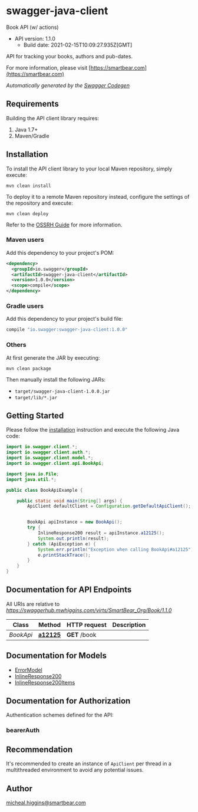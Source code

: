 # swagger-java-client

Book API (w/ actions)
- API version: 1.1.0
  - Build date: 2021-02-15T10:09:27.935Z[GMT]

API for tracking your books, authors and pub-dates.

  For more information, please visit [https://smartbear.com](https://smartbear.com)

*Automatically generated by the [Swagger Codegen](https://github.com/swagger-api/swagger-codegen)*


## Requirements

Building the API client library requires:
1. Java 1.7+
2. Maven/Gradle

## Installation

To install the API client library to your local Maven repository, simply execute:

```shell
mvn clean install
```

To deploy it to a remote Maven repository instead, configure the settings of the repository and execute:

```shell
mvn clean deploy
```

Refer to the [OSSRH Guide](http://central.sonatype.org/pages/ossrh-guide.html) for more information.

### Maven users

Add this dependency to your project's POM:

```xml
<dependency>
  <groupId>io.swagger</groupId>
  <artifactId>swagger-java-client</artifactId>
  <version>1.0.0</version>
  <scope>compile</scope>
</dependency>
```

### Gradle users

Add this dependency to your project's build file:

```groovy
compile "io.swagger:swagger-java-client:1.0.0"
```

### Others

At first generate the JAR by executing:

```shell
mvn clean package
```

Then manually install the following JARs:

* `target/swagger-java-client-1.0.0.jar`
* `target/lib/*.jar`

## Getting Started

Please follow the [installation](#installation) instruction and execute the following Java code:

```java
import io.swagger.client.*;
import io.swagger.client.auth.*;
import io.swagger.client.model.*;
import io.swagger.client.api.BookApi;

import java.io.File;
import java.util.*;

public class BookApiExample {

    public static void main(String[] args) {
        ApiClient defaultClient = Configuration.getDefaultApiClient();


        BookApi apiInstance = new BookApi();
        try {
            InlineResponse200 result = apiInstance.a12125();
            System.out.println(result);
        } catch (ApiException e) {
            System.err.println("Exception when calling BookApi#a12125");
            e.printStackTrace();
        }
    }
}
```

## Documentation for API Endpoints

All URIs are relative to *https://swaggerhub.mwhiggins.com/virts/SmartBear_Org/Book/1.1.0*

Class | Method | HTTP request | Description
------------ | ------------- | ------------- | -------------
*BookApi* | [**a12125**](docs/BookApi.md#a12125) | **GET** /book | 

## Documentation for Models

 - [ErrorModel](docs/ErrorModel.md)
 - [InlineResponse200](docs/InlineResponse200.md)
 - [InlineResponse200Items](docs/InlineResponse200Items.md)

## Documentation for Authorization

Authentication schemes defined for the API:
### bearerAuth



## Recommendation

It's recommended to create an instance of `ApiClient` per thread in a multithreaded environment to avoid any potential issues.

## Author

micheal.higgins@smartbear.com
